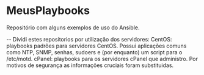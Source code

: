 # MeusPlaybooks
Repositório com alguns exemplos de uso do Ansible.

--
Dividi estes repositorios por utilização dos servidores:
CentOS: playbooks padrões para servidores CentOS. Possui aplicações comuns como NTP, SNMP, senhas, sudoers e (por enquanto) um script para o /etc/motd.
cPanel: playbooks para os servidores cPanel que administro. Por motivos de segurança as informações cruciais foram substituidas.



